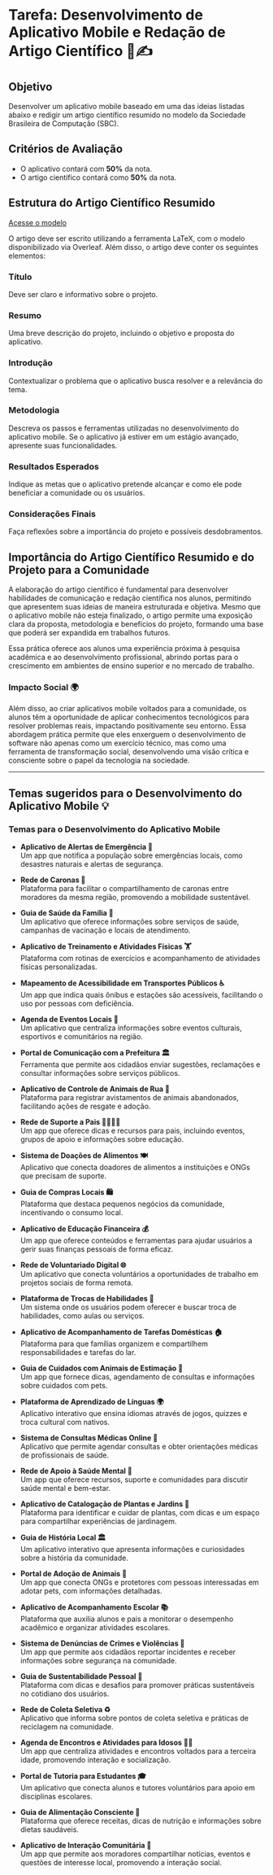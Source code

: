 # Tarefa: Desenvolvimento de Aplicativo Mobile e Redação de Artigo Científico 📱✍️

## Objetivo
Desenvolver um aplicativo mobile baseado em uma das ideias listadas abaixo e redigir um artigo científico resumido no modelo da Sociedade Brasileira de Computação (SBC).

## Critérios de Avaliação
- O aplicativo contará com **50%** da nota.
- O artigo científico contará como **50%** da nota.

## Estrutura do Artigo Científico Resumido
 [Acesse o modelo](https://pt.overleaf.com/read/mxtxfngzdtdg#20d91b)
 
O artigo deve ser escrito utilizando a ferramenta LaTeX, com o modelo disponibilizado via Overleaf. Além disso, o artigo deve conter os seguintes elementos:

### Título
Deve ser claro e informativo sobre o projeto.

### Resumo
Uma breve descrição do projeto, incluindo o objetivo e proposta do aplicativo.

### Introdução
Contextualizar o problema que o aplicativo busca resolver e a relevância do tema.

### Metodologia
Descreva os passos e ferramentas utilizadas no desenvolvimento do aplicativo mobile. Se o aplicativo já estiver em um estágio avançado, apresente suas funcionalidades.

### Resultados Esperados
Indique as metas que o aplicativo pretende alcançar e como ele pode beneficiar a comunidade ou os usuários.

### Considerações Finais
Faça reflexões sobre a importância do projeto e possíveis desdobramentos.

## Importância do Artigo Científico Resumido e do Projeto para a Comunidade
A elaboração do artigo científico é fundamental para desenvolver habilidades de comunicação e redação científica nos alunos, permitindo que apresentem suas ideias de maneira estruturada e objetiva. Mesmo que o aplicativo mobile não esteja finalizado, o artigo permite uma exposição clara da proposta, metodologia e benefícios do projeto, formando uma base que poderá ser expandida em trabalhos futuros. 

Essa prática oferece aos alunos uma experiência próxima à pesquisa acadêmica e ao desenvolvimento profissional, abrindo portas para o crescimento em ambientes de ensino superior e no mercado de trabalho.

### Impacto Social 🌍
Além disso, ao criar aplicativos mobile voltados para a comunidade, os alunos têm a oportunidade de aplicar conhecimentos tecnológicos para resolver problemas reais, impactando positivamente seu entorno. Essa abordagem prática permite que eles enxerguem o desenvolvimento de software não apenas como um exercício técnico, mas como uma ferramenta de transformação social, desenvolvendo uma visão crítica e consciente sobre o papel da tecnologia na sociedade.

---

## Temas sugeridos para o Desenvolvimento do Aplicativo Mobile 💡

### Temas para o Desenvolvimento do Aplicativo Mobile

- **Aplicativo de Alertas de Emergência 🚨**  
  Um app que notifica a população sobre emergências locais, como desastres naturais e alertas de segurança.

- **Rede de Caronas 🚗**  
  Plataforma para facilitar o compartilhamento de caronas entre moradores da mesma região, promovendo a mobilidade sustentável.

- **Guia de Saúde da Família 🏥**  
  Um aplicativo que oferece informações sobre serviços de saúde, campanhas de vacinação e locais de atendimento.

- **Aplicativo de Treinamento e Atividades Físicas 🏋️**  
  Plataforma com rotinas de exercícios e acompanhamento de atividades físicas personalizadas.

- **Mapeamento de Acessibilidade em Transportes Públicos ♿**  
  Um app que indica quais ônibus e estações são acessíveis, facilitando o uso por pessoas com deficiência.

- **Agenda de Eventos Locais 🎉**  
  Um aplicativo que centraliza informações sobre eventos culturais, esportivos e comunitários na região.

- **Portal de Comunicação com a Prefeitura 🏛️**  
  Ferramenta que permite aos cidadãos enviar sugestões, reclamações e consultar informações sobre serviços públicos.

- **Aplicativo de Controle de Animais de Rua 🐾**  
  Plataforma para registrar avistamentos de animais abandonados, facilitando ações de resgate e adoção.

- **Rede de Suporte a Pais 👨‍👩‍👧‍👦**  
  Um app que oferece dicas e recursos para pais, incluindo eventos, grupos de apoio e informações sobre educação.

- **Sistema de Doações de Alimentos 🍽️**  
  Aplicativo que conecta doadores de alimentos a instituições e ONGs que precisam de suporte.

- **Guia de Compras Locais 🛍️**  
  Plataforma que destaca pequenos negócios da comunidade, incentivando o consumo local.

- **Aplicativo de Educação Financeira 💰**  
  Um app que oferece conteúdos e ferramentas para ajudar usuários a gerir suas finanças pessoais de forma eficaz.

- **Rede de Voluntariado Digital 🌐**  
  Um aplicativo que conecta voluntários a oportunidades de trabalho em projetos sociais de forma remota.

- **Plataforma de Trocas de Habilidades 🔄**  
  Um sistema onde os usuários podem oferecer e buscar troca de habilidades, como aulas ou serviços.

- **Aplicativo de Acompanhamento de Tarefas Domésticas 🏠**  
  Plataforma para que famílias organizem e compartilhem responsabilidades e tarefas do lar.

- **Guia de Cuidados com Animais de Estimação 🐶**  
  Um app que fornece dicas, agendamento de consultas e informações sobre cuidados com pets.

- **Plataforma de Aprendizado de Línguas 🌍**  
  Aplicativo interativo que ensina idiomas através de jogos, quizzes e troca cultural com nativos.

- **Sistema de Consultas Médicas Online 📅**  
  Aplicativo que permite agendar consultas e obter orientações médicas de profissionais de saúde.

- **Rede de Apoio à Saúde Mental 🧠**  
  Um app que oferece recursos, suporte e comunidades para discutir saúde mental e bem-estar.

- **Aplicativo de Catalogação de Plantas e Jardins 🌿**  
  Plataforma para identificar e cuidar de plantas, com dicas e um espaço para compartilhar experiências de jardinagem.

- **Guia de História Local 🏛️**  
  Um aplicativo interativo que apresenta informações e curiosidades sobre a história da comunidade.

- **Portal de Adoção de Animais 🐾**  
  Um app que conecta ONGs e protetores com pessoas interessadas em adotar pets, com informações detalhadas.

- **Aplicativo de Acompanhamento Escolar 📚**  
  Plataforma que auxilia alunos e pais a monitorar o desempenho acadêmico e organizar atividades escolares.

- **Sistema de Denúncias de Crimes e Violências 🚨**  
  Um app que permite aos cidadãos reportar incidentes e receber informações sobre segurança na comunidade.

- **Guia de Sustentabilidade Pessoal 🌱**  
  Plataforma com dicas e desafios para promover práticas sustentáveis no cotidiano dos usuários.

- **Rede de Coleta Seletiva ♻️**  
  Aplicativo que informa sobre pontos de coleta seletiva e práticas de reciclagem na comunidade.

- **Agenda de Encontros e Atividades para Idosos 👴👵**  
  Um app que centraliza atividades e encontros voltados para a terceira idade, promovendo interação e socialização.

- **Portal de Tutoria para Estudantes 🎓**  
  Um aplicativo que conecta alunos e tutores voluntários para apoio em disciplinas escolares.

- **Guia de Alimentação Consciente 🍏**  
  Plataforma que oferece receitas, dicas de nutrição e informações sobre dietas saudáveis.

- **Aplicativo de Interação Comunitária 🤝**  
  Um app que permite aos moradores compartilhar notícias, eventos e questões de interesse local, promovendo a interação social.
